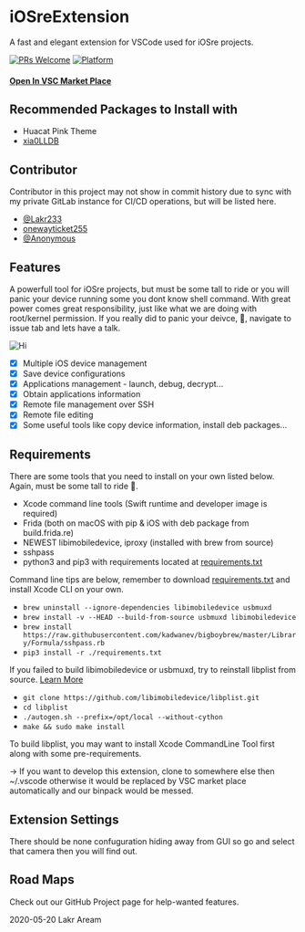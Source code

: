 # iOSreExtension

A fast and elegant extension for VSCode used for iOSre projects.

[![PRs Welcome](https://img.shields.io/badge/PRs-welcome-brightgreen.svg)](https://github.com/Co2333/iOSreExtension/pulls)
[![Platform](https://img.shields.io/badge/Platform-%20macOS%20-brightgreen.svg)](https://github.com/Co2333/iOSreExtension/projects/1)


#### [Open In VSC Market Place](https://marketplace.visualstudio.com/items?itemName=Lakr233.wikiqaqiosre)

## Recommended Packages to Install with

- Huacat Pink Theme
- [xia0LLDB](https://github.com/4ch12dy/xia0LLDB)

## Contributor

Contributor in this project may not show in commit history due to sync with my private GitLab instance for CI/CD operations, but will be listed here. 

- [@Lakr233](https://twitter.com/Lakr233)
- [onewayticket255](https://github.com/onewayticket255)
- [@Anonymous](https://twitter.com/wang_liangc)

## Features

A powerfull tool for iOSre projects, but must be some tall to ride or you will panic your device running some you dont know shell command. With great power comes great responsibility, just like what we are doing with root/kernel permission. If you really did to panic your deivce, 🎉, navigate to issue tab and lets have a talk.

![Hi](https://github.com/Co2333/iOSreExtension/raw/master/images/main.png)

- [x] Multiple iOS device management
- [x] Save device configurations
- [x] Applications management - launch, debug, decrypt...
- [x] Obtain applications information
- [x] Remote file management over SSH
- [x] Remote file editing
- [x] Some useful tools like copy device information, install deb packages...

## Requirements

There are some tools that you need to install on your own listed below. Again, must be some tall to ride 🐎.

- Xcode command line tools (Swift runtime and developer image is required)
- Frida (both on macOS with pip & iOS with deb package from build.frida.re)
- NEWEST libimobiledevice, iproxy (installed with brew from source)
- sshpass
- python3 and pip3 with requirements located at [requirements.txt](./requirements.txt)


Command line tips are below, remember to download [requirements.txt](./requirements.txt) and install Xcode CLI on your own.


- ```brew uninstall --ignore-dependencies libimobiledevice usbmuxd```
- ```brew install -v --HEAD --build-from-source usbmuxd libimobiledevice```
- ```brew install https://raw.githubusercontent.com/kadwanev/bigboybrew/master/Library/Formula/sshpass.rb```
- ```pip3 install -r ./requirements.txt```

If you failed to build libimobiledevice or usbmuxd, try to reinstall libplist from source. [Learn More](https://github.com/Co2333/iOSreExtension/issues/10)

- ```git clone https://github.com/libimobiledevice/libplist.git```
- ```cd libplist```
- ```./autogen.sh --prefix=/opt/local --without-cython```
- ```make && sudo make install```

To build libplist, you may want to install Xcode CommandLine Tool first along with some pre-requirements.

-> If you want to develop this extension, clone to somewhere else then ~/.vscode otherwise it would be replaced by VSC market place automatically and our binpack would be messed.

## Extension Settings

There should be none confuguration hiding away from GUI so go and select that camera then you will find out.

## Road Maps

Check out our GitHub Project page for help-wanted features.

2020-05-20 Lakr Aream
